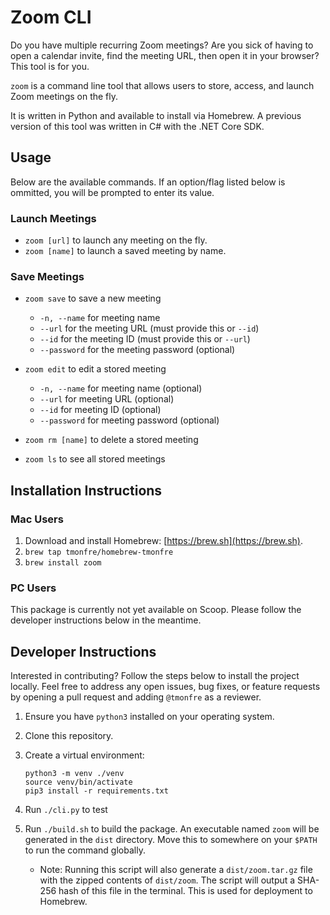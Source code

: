 # Zoom CLI

Do you have multiple recurring Zoom meetings? Are you sick of having to open a calendar invite, find the meeting URL, then open it in your browser? This tool is for you.

`zoom` is a command line tool that allows users to store, access, and launch Zoom meetings on the fly.

It is written in Python and available to install via Homebrew. A previous version of this tool was written in C# with the .NET Core SDK.

## Usage

Below are the available commands. If an option/flag listed below is ommitted, you will be prompted to enter its value.

### Launch Meetings

- `zoom [url]` to launch any meeting on the fly.
- `zoom [name]` to launch a saved meeting by name.

### Save Meetings

- `zoom save` to save a new meeting
  - `-n, --name` for meeting name
  - `--url` for the meeting URL (must provide this or `--id`)
  - `--id` for the meeting ID (must provide this or `--url`)
  - `--password` for the meeting password (optional)

- `zoom edit` to edit a stored meeting
  - `-n, --name` for meeting name (optional)
  - `--url` for meeting URL (optional)
  - `--id` for meeting ID (optional)
  - `--password` for meeting password (optional)

- `zoom rm [name]` to delete a stored meeting

- `zoom ls` to see all stored meetings

## Installation Instructions

### Mac Users

1. Download and install Homebrew: [https://brew.sh](https://brew.sh).
2. `brew tap tmonfre/homebrew-tmonfre`
3. `brew install zoom`

### PC Users

This package is currently not yet available on Scoop. Please follow the developer instructions below in the meantime.

## Developer Instructions

Interested in contributing? Follow the steps below to install the project locally. Feel free to address any open issues, bug fixes, or feature requests by opening a pull request and adding `@tmonfre` as a reviewer.

1. Ensure you have `python3` installed on your operating system.
2. Clone this repository.
3. Create a virtual environment:

    ```shell
    python3 -m venv ./venv
    source venv/bin/activate
    pip3 install -r requirements.txt
    ```

4. Run `./cli.py` to test
5. Run `./build.sh` to build the package. An executable named `zoom` will be generated in the `dist` directory. Move this to somewhere on your `$PATH` to run the command globally.
    - Note: Running this script will also generate a `dist/zoom.tar.gz` file with the zipped contents of `dist/zoom`. The script will output a SHA-256 hash of this file in the terminal. This is used for deployment to Homebrew.
